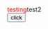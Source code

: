 <!DOCTYPE html>
<html>
<head>
<style>
.test:before		{
	content: "testing";
	color: red;
}

		.divTest{
    		background: #333;
    		background: rgba(0,0,0,.8);
    		border-radius: 5px;
    		bottom: 0px;
    		color: #fff;
    		left: 20%;
    		padding: 5px 15px;
    		position: absolute;
    		z-index: 98;
    		width: 220px;
		}
		
		.divTestTip{
    		border: solid;
    		border-color: #FFFFFF #FFFFFF #333 #FFFFFF;
    		border-width: 0px 12px 12px 12px;
    		bottom: 30px;
    		content: "";
    		left: 10%;
    		position: absolute;
		}
</style>

<script src="http://ajax.googleapis.com/ajax/libs/jquery/1.11.2/jquery.min.js"></script>
<script>
var UID = {
	_current: 0,
	getNew: function(){
		this._current++;
		return this._current;
	}
};
/*http://mcgivery.com/htmlelement-pseudostyle-settingmodifying-before-and-after-in-javascript/*/
HTMLElement.prototype.pseudoStyle = function(element,prop,value)
{
	var _this = this;
	var _sheetId = "pseudoStyles";
	var _head = document.head || document.getElementsByTagName('head')[0];
	var _sheet = document.getElementById(_sheetId) || document.createElement('style');
	_sheet.id = _sheetId;
	var className = "pseudoStyle" + UID.getNew();
	
	_this.className +=  " "+className; 
	
	_sheet.innerHTML += "\n."+className+":"+element+"{"+prop+":"+value+"}";
	_head.appendChild(_sheet);
	return this;
};

function getCSSClass(cssClassName)
{
    if(!document.styleSheets) 
	{
		return "";
	}
	var regEx = null;
	var styleSheets = document.styleSheets;
	var counter = styleSheets.length;
	var result = [];
    if(typeof cssClassName == "string") 
	{
		regEx = RegExp('\\b' + cssClassName + '\\b','i');
	}
    while(counter)
	{
    	var currentSheet = styleSheets[--counter];
    	var cssRules = (currentSheet.rules) ? currentSheet.rules: currentSheet.cssRules;
		var cssRulesLength = cssRules.length;
    	for(var count = 0 ; count < cssRulesLength; count++)
		{
    		var tempClassDetails = cssRules[count].selectorText ? [cssRules[count].selectorText, cssRules[count].style.cssText]: [cssRules[count]+''];
    		if(regEx.test(tempClassDetails[0])) 
			{
				result[result.length]= tempClassDetails;
			}
    	}
    }
	if(result && result.length === 1 && result[0] && result[0].length > 1)
	{
		return result[0][1];
	}
    return result.join('\n\n');
}

function clicked()
{
	var div = document.getElementById("testDiv");
	div.pseudoStyle("before","color","black");
	alert(getCSSClass("divTestTip"));
}
</script>

</head>
<body>

<div id="testDiv" class="test">test2</div>

<input type="button" value="click" onclick="clicked()" />

</body>
</html>

